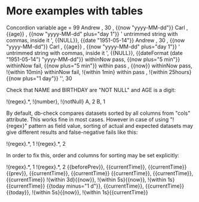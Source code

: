 # More examples with tables

<div>
    <e:summary/>
    <e:example name="Using of vars and EL">
        <e:given print="true">
            <span>Concordion variable age = <span c:set="#age">99</span></span>    
            <e:db-set table="PERSON" cols="NAME, AGE, BIRTHDAY, ID=1..10">
                <row>Andrew                                     , 30      , {{now "yyyy-MM-dd"}}</row>
                <row>Carl                                       , {{age}} , {{now "yyyy-MM-dd" plus="day 1"}}</row>
                <row>' untrimmed string with commas, inside it ', {{NULL}}, {{date "1951-05-14"}}</row>
            </e:db-set>
        </e:given>
        <e:then print="true">
            <e:db-check table="PERSON" cols="NAME, AGE, BIRTHDAY">
                <row>Andrew                                     , 30      , {{now "yyyy-MM-dd"}}</row>
                <row>  Carl                                     , {{age}} , {{now "yyyy-MM-dd" plus="day 1"}}</row>
                <row>' untrimmed string with commas, inside it ', {{NULL}}, {{dateFormat (date "1951-05-14") "yyyy-MM-dd"}}</row>
            </e:db-check>
        </e:then>
    </e:example>
    <e:example name="Check within tolerance of expected timestamp" status="ExpectedToFail">
        <e:given print="true">
            <e:db-set table="PERSON" cols="NAME, BIRTHDAY, ID=1..10">
                <row>withinNow pass, {{now plus="5 min"}}</row>
                <row>withinNow fail, {{now plus="5 min"}}</row>
                <row>within pass   , {{now}}</row>
            </e:db-set>
        </e:given>
        <e:then print="true">
            <e:db-check table="PERSON" cols="NAME, BIRTHDAY">
                <row>withinNow pass, !{within 10min}</row>
                <row>withinNow fail, !{within 1min}</row>
                <row>within pass   , !{within 25hours}{{now plus="1 day"}}</row>
            </e:db-check>
        </e:then>
    </e:example>
    <e:example name="Check with regex" status="ExpectedToFail">
        <e:given print="true">
            <e:db-set table="PERSON" cols="NAME, AGE, ID=1..10">
                <row>'', 30</row>
            </e:db-set>
        </e:given>
        <e:then print="true">
            <p>Check that NAME and BIRTHDAY are "NOT NULL" and AGE is a digit:</p>
            <e:db-check table="PERSON" cols="NAME, AGE, BIRTHDAY">
                <row>!{regex}.*, !{number}, !{notNull}</row>
            </e:db-check>
        </e:then>
    </e:example>
    <e:example name="Check with order by" status="ExpectedToFail">
        <e:given print="true">
            <e:db-set table="PERSON" cols="NAME, AGE, ID=1..10">
                <row>A, 2</row>
                <row>B, 1</row>
            </e:db-set>
        </e:given>
        <e:then print="true">
            <p>
                By default, db-check compares datasets sorted by all columns from "cols" attribute.
                This works fine in most cases. However in case of using "!{regex}" pattern as field value, 
                sorting of actual and expected datasets may give different results and false-negative fails like this:
            </p>
            <e:db-check table="PERSON" cols="NAME, AGE">
                <row>!{regex}.*, 1</row>
                <row>!{regex}.*, 2</row>
            </e:db-check>
            <p>
                In order to fix this, order and columns for sorting may be set explicitly: 
            </p>
            <e:db-check table="PERSON" cols="NAME, AGE" orderBy="AGE, NAME">
                <row>!{regex}.*, 1</row>
                <row>!{regex}.*, 2</row>
            </e:db-check>
        </e:then>
    </e:example>
    <e:example name="Date and Timestamp">
        <e:given print="true">
            <e:set var="beforePrev" value="{{now minus='2 d'}}"/> 
            <e:set var="prev" value="{{now minus='1 d'}}"/> 
            <e:set var="currentTime" value="{{now}}"/> 
            <e:db-set table="TYPES" cols="DATE_TYPE, TIMESTAMP_TYPE, DATETIME_TYPE, ID=1..10">
                <row>{{beforePrev}}, {{currentTime}}, {{currentTime}}</row>
                <row>{{prev}}, {{currentTime}}, {{currentTime}}</row>
                <row>{{currentTime}}, {{currentTime}}, {{currentTime}}</row>
            </e:db-set>
        </e:given>
        <e:then print="true">
            <e:db-check table="TYPES" cols="ID=1..10, DATE_TYPE, TIMESTAMP_TYPE, DATETIME_TYPE" orderBy="DATE_TYPE">
                <row>  !{within 3d}{{now}}, !{within 5s}{{now}}, !{within 1s}{{currentTime}}</row>
                <row>{{today minus="1 d"}},     {{currentTime}}, {{currentTime}}</row>
                <row>            {{today}}, !{within 5s}{{now}}, !{within 1s}{{currentTime}}</row>
            </e:db-check>
        </e:then>
    </e:example>
</div>